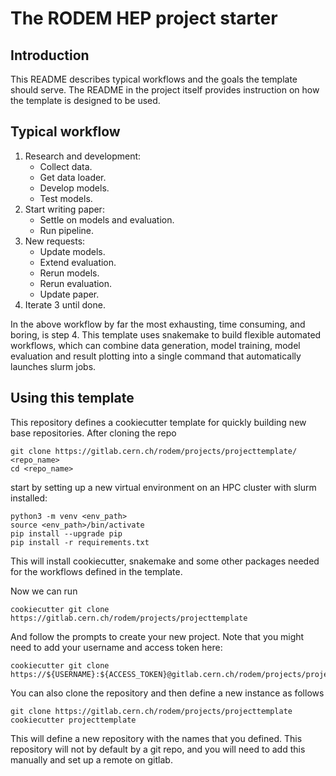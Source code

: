 # The RODEM HEP project starter

## Introduction

This README describes typical workflows and the goals the template should serve.
The README in the project itself provides instruction on how the template is designed to be used.

## Typical workflow
1) Research and development:
    * Collect data.
    * Get data loader.
    * Develop models.
    * Test models.
2) Start writing paper: 
    * Settle on models and evaluation. 
    * Run pipeline.
3) New requests: 
    * Update models.
    * Extend evaluation. 
    * Rerun models.
    * Rerun evaluation.
    * Update paper.    
4) Iterate 3 until done.

In the above workflow by far the most exhausting, time consuming, and boring, is step 4.
This template uses snakemake to build flexible automated workflows, which can combine
data generation, model training, model evaluation and result plotting into a
single command that automatically launches slurm jobs.

## Using this template
This repository defines a cookiecutter template for quickly building new base repositories.
After cloning the repo
```
git clone https://gitlab.cern.ch/rodem/projects/projecttemplate/ <repo_name>
cd <repo_name>
```
start by setting up a new virtual environment on an HPC cluster with slurm installed:
```
python3 -m venv <env_path>
source <env_path>/bin/activate
pip install --upgrade pip
pip install -r requirements.txt
```
This will install cookiecutter, snakemake and some other packages needed for the
workflows defined in the template.

Now we can run
```
cookiecutter git clone https://gitlab.cern.ch/rodem/projects/projecttemplate
```
And follow the prompts to create your new project.
Note that you might need to add your username and access token here:
```
cookiecutter git clone https://${USERNAME}:${ACCESS_TOKEN}@gitlab.cern.ch/rodem/projects/projecttemplate
```

You can also clone the repository and then define a new instance as follows
```
git clone https://gitlab.cern.ch/rodem/projects/projecttemplate
cookiecutter projecttemplate
```
This will define a new repository with the names that you defined.
This repository will not by default by a git repo, and you will need to add this manually and set up a remote on gitlab.

